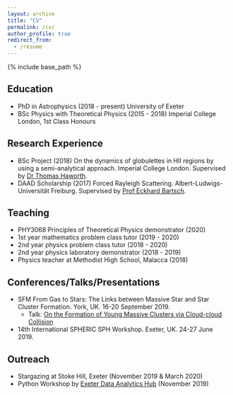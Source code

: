 ```yaml
---
layout: archive
title: "CV"
permalink: /cv/
author_profile: true
redirect_from:
  - /resume
---
```


{% include base_path %}

## Education
* PhD in Astrophysics (2018 - present) University of Exeter
* BSc Physics with Theoretical Physics (2015 - 2018) Imperial College London, 1st Class Honours

## Research Experience
* BSc Project (2018) On the dynamics of globulettes in HII regions by using a semi-analytical approach. Imperial College London. Supervised by [Dr Thomas Haworth](https://www.qmul.ac.uk/spa/people/academics/profiles/haworth-thomas.html).
* DAAD Scholarship (2017) Forced Rayleigh Scattering. Albert-Ludwigs-Universität Freiburg. Supervised by [Prof Eckhard Bartsch](https://www.colloids.uni-freiburg.de/Bartsch).

## Teaching
* PHY3068 Principles of Theoretical Physics demonstrator (2020)
* 1st year mathematics problem class tutor (2019 - 2020)
* 2nd year physics problem class tutor (2018 - 2020)
* 2nd year physics laboratory demonstrator (2018 - 2019)
* Physics teacher at Methodist High School, Malacca (2018)

## Conferences/Talks/Presentations
* SFM From Gas to Stars: The Links between Massive Star and Star Cluster Formation. York, UK. 16-20 September 2019.
    * Talk: [On the Formation of Young Massive Clusters via Cloud-cloud Collision](https://starformmapper.org/wp-content/uploads/sites/30/2019/10/Liow_Kong_Tuesday-compressed.pdf)
* 14th International SPHERIC SPH Workshop. Exeter, UK. 24-27 June 2019.

## Outreach
* Stargazing at Stoke Hill, Exeter (November 2019 & March 2020)
* Python Workshop by [Exeter Data Analytics Hub](https://exeter-data-analytics.github.io/) (November 2019)
